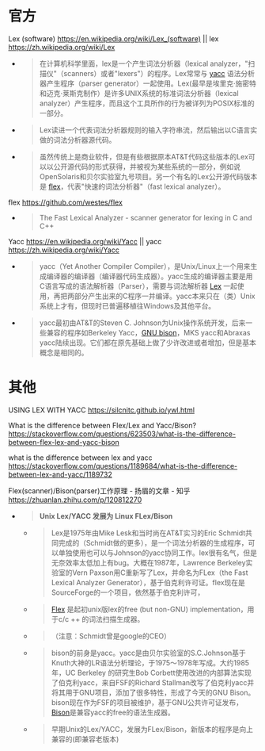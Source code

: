 
# 官方

Lex (software) https://en.wikipedia.org/wiki/Lex_(software) || lex https://zh.wikipedia.org/wiki/Lex
- > 在计算机科学里面，lex是一个产生词法分析器（lexical analyzer，"扫描仪"（scanners）或者"lexers"）的程序。Lex常常与 [yacc]() 语法分析器产生程序（parser generator）一起使用。Lex(最早是埃里克·施密特和迈克·莱斯克制作）是许多UNIX系统的标准词法分析器（lexical analyzer）产生程序，而且这个工具所作的行为被详列为POSIX标准的一部分。
- > Lex读进一个代表词法分析器规则的输入字符串流，然后输出以C语言实做的词法分析器源代码。
- > 虽然传统上是商业软件，但是有些根据原本AT&T代码这些版本的Lex可以以公开源代码的形式获得，并被视为某些系统的一部分，例如说OpenSolaris和贝尔实验室九号项目。另一个有名的Lex公开源代码版本是 [flex]()，代表"快速的词法分析器"（fast lexical analyzer）。

flex https://github.com/westes/flex
- > The Fast Lexical Analyzer - scanner generator for lexing in C and C++

Yacc https://en.wikipedia.org/wiki/Yacc || yacc https://zh.wikipedia.org/wiki/Yacc
- > yacc（Yet Another Compiler Compiler），是Unix/Linux上一个用来生成编译器的编译器（编译器代码生成器）。yacc生成的编译器主要是用C语言写成的语法解析器（Parser），需要与词法解析器 [Lex]() 一起使用，再把两部分产生出来的C程序一并编译。yacc本来只在（类）Unix系统上才有，但现时已普遍移植往Windows及其他平台。
- > yacc最初由AT&T的Steven C. Johnson为Unix操作系统开发，后来一些兼容的程序如Berkeley Yacc，[GNU bison]()，MKS yacc和Abraxas yacc陆续出现。它们都在原先基础上做了少许改进或者增加，但是基本概念是相同的。

# 其他

USING LEX WITH YACC https://silcnitc.github.io/ywl.html

What is the difference between Flex/Lex and Yacc/Bison? https://stackoverflow.com/questions/623503/what-is-the-difference-between-flex-lex-and-yacc-bison

what is the difference between lex and yacc https://stackoverflow.com/questions/1189684/what-is-the-difference-between-lex-and-yacc/1189732

Flex(scanner)/Bison(parser)工作原理 - 扬眉的文章 - 知乎 https://zhuanlan.zhihu.com/p/120812270
- > **Unix Lex/YACC 发展为 Linux FLex/Bison**
  * > Lex是1975年由Mike Lesk和当时尚在AT&T实习的Eric Schmidt共同完成的（Schmidt做的更多），是一个词法分析器的生成程序，可以单独使用也可以与Johnson的yacc协同工作。lex很有名气，但是无奈效率太低加上有bug。大概在1987年，Lawrence Berkeley实验室的Vern Paxson用C重新写了Lex，并命名为FLex（the Fast Lexical Analyzer Generator），基于伯克利许可证。flex现在是SourceForge的一个项目，依然基于伯克利许可，
  * > [Flex](https://github.com/westes/flex "Flex") 是起初unix版lex的free (but non-GNU) implementation，用于c/c ++ 的词法扫描生成器。
  * > （注意：Schmidt曾是google的CEO）
  * > bison的前身是yacc。yacc是由贝尔实验室的S.C.Johnson基于Knuth大神的LR语法分析理论，于1975～1978年写成。大约1985年，UC Berkeley 的研究生Bob Corbett使用改进的内部算法实现了伯克利yacc，来自FSF的Richard Stallman改写了伯克利yacc并将其用于GNU项目，添加了很多特性，形成了今天的GNU Bison。bison现在作为FSF的项目被维护，基于GNU公共许可证发布，[Bison](http://www.gnu.org/software/bison/manual/)是兼容yacc的free的语法生成器。
  * > 早期Unix的Lex/YACC，发展为FLex/Bison，新版本的程序是向上兼容的(即兼容老版本)
